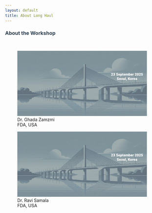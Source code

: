 ```yaml
---
layout: default
title: About Long Haul
---
```

<div class="post">
    <h3 class="pageTitle" style="color: #2c3e50;">About the Workshop</h3>
    <img src="{{ '/assets/img/touring.jpg' | relative_url }}" alt="">
    <figure>
		<img src="/assets/img/touring.jpg" alt=""> 
		<figcaption>Dr. Ghada Zamzmi <br> FDA, USA</figcaption>
	</figure>
	<figure>
        <img src="/assets/img/touring.jpg" alt="Dr. Ravi Samala">
        <figcaption>Dr. Ravi Samala <br> FDA, USA</figcaption>
    </figure>
</div>
